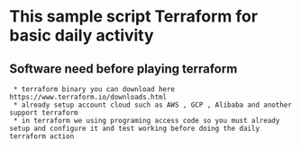 # This sample script Terraform for basic daily activity
## Software need before playing terraform 
```
 * terraform binary you can download here https://www.terraform.io/downloads.html
 * already setup account cloud such as AWS , GCP , Alibaba and another support terraform 
 * in terraform we using programing access code so you must already setup and configure it and test working before doing the daily terraform action  
```
